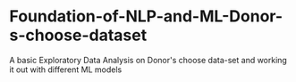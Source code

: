 # Foundation-of-NLP-and-ML-Donor-s-choose-dataset
A basic Exploratory Data Analysis on Donor's choose data-set and working it out with different ML models
